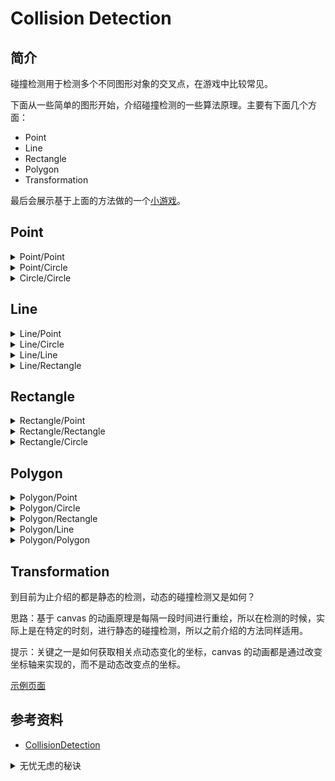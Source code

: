 # Collision Detection

## 简介


碰撞检测用于检测多个不同图形对象的交叉点，在游戏中比较常见。

下面从一些简单的图形开始，介绍碰撞检测的一些算法原理。主要有下面几个方面：
- Point
- Line
- Rectangle
- Polygon
- Transformation

最后会展示基于上面的方法做的一个[小游戏][url-lab-game]。


## Point

<details>
<summary>Point/Point</summary>

**点与点**的碰撞可以说是最基础的碰撞检测。

思路：检查它们的 X 和 Y 坐标是否一样。

[示例页面][url-lab-1]

```js
/*
 * (x1,x2) 点的坐标
 * (y1,y2) 点的坐标
 */
function checkPointPoint(x1,x2,y1,y2) {
  if (x1 == x2 && y1 == y2) {
    return true; // 发生碰撞
  } else {
    return false; // 没有碰撞
  }
}
```

</details>

<details>
<summary>Point/Circle</summary>

思路：比较点和圆心之间的距离 `distance` 是否**小于或等于**圆的半径 `r` 。

两个点之间的距离，在几何上进行转换，使用勾股定理可以得出。

[示例页面][url-lab-2]

```js
/*
 * (px,py) 点的坐标
 * (cx,cy) 圆心的坐标
 * radius 圆的半径
 */
function checkPointCircle({px,py,cx,cy,radius}) {
  const minusX = px - cx;
  const minusY = py - cy;
  const distance = Math.sqrt(minusX*minusX + minusY*minusY);
  if (distance <= radius) {
    return true; // 发生碰撞
  } else {
    return false; // 没有碰撞
  }
}
```

</details>

<details>
<summary>Circle/Circle</summary>

思路：比较两个圆心之间的距离 `distance` 是否**小于或等于**两个圆的半径之和 `r1+r2` 。

[示例页面][url-lab-3]

```js
/*
 * (c1x,c1y) 圆心的坐标
 * (c2x,c2y) 圆心的坐标
 * r1,r2 圆的半径
 */
function checkCircleCircle({c1x,c1y,c2x,c2y,r1,r2}) {
  const minusX = c1x - c2x;
  const minusY = c1y - c2y;
  const distance = Math.sqrt(minusX*minusX + minusY*minusY);
  if (distance <= r1+r2) {
    return true; // 发生碰撞
  } else {
    return false; // 没有碰撞
  }
}
```

</details>

## Line

<details>
<summary>Line/Point</summary>

**线与点**的碰撞检测，观察下面一张图：

![line-point][url-local-1]

思路：当点在线上时，到两个端点的距离之和与线的长度相同。

注意：考虑到计算的精度误差，可以设置一个误差允许范围值，这样会感觉更加自然一些。

[示例页面][url-lab-4]

```js
/*
 * (x1,y1) 线的一个端点
 * (x2,y2) 线的另一个端点
 * (px,py) 检测点的坐标
 */
function checkLinePoint({x1,y1,x2,y2,px,py}) {
  const d1 = getLen([px,py],[x2,y2]);
  const d2 = getLen([px,py],[x2,y2]);
  const lineLen = getLen([x1,y1],[x2,y2]);
  const buffer = 0.1; // 误差允许范围
  if (d1+d2 >= lineLen-buffer && d1+d2 <= lineLen+buffer) {
    return true; // 发生碰撞
  } else {
    return false; // 没有碰撞
  }
}

/*
 * 勾股定理计算两点间直线距离
 * point1 线的一个端点
 * point2 线的另一个端点
 */
function getLen(point1,point2) {
  const [x1,y2] = point1;
  const [x2,y2] = point1;
  const minusX = x2-x1;
  const minusY = y2-y1;
  const len = Math.sqrt(minusX*minusX + minusY*minusY);
  return len;
}
```

</details>

<details>
<summary>Line/Circle</summary>

思路：找到线上离圆心最近点的距离，与圆的半径进行比较。

提示：离圆心最近点，使用[矢量的点积][url-article-1]可以推导计算得出。

  <details>
  <summary>推导计算</summary>

  ```js
  /**
   *
   * a 代表线的向量
   * t 系数
   * p1 直线上任意一点
   * p0 非直线上的一点
   * pt 直线上离 p0 最近的一点
   *
   * pt = p1 + t*a  // p1 和 pt 都在直线上，存在这样成立的关系系数 t
   *
   * (a.x,a.y)*(pt.x-p0.x,pt.y-p0.y) = 0 // 垂直的向量，点积为 0
   *
   * (a.x,a.y)*( (p1+t*a).x-p0.x,(p1+t*a).y-p0.y) = 0 // 带入 pt
   *
   * a.x *(p1.x + t*a.x - p0.x) + a.y *(p1.y + t*a.y - p0.y)  = 0
   * t*(a.x*a.x + a.y*a.y) = a.x*(p0.x-p1.x)+a.y*(p0.y-p1.y)
   * t = (a.x*(p0.x-p1.x)+a.y*(p0.y-p1.y)) / ((a.x*a.x + a.y*a.y))
   *
   * 得出系数 t 的值后，代入到一开始的公式中，就可以得出 pt 的坐标
   */
  ```

  </details>

[示例页面][url-lab-5]

```js
/*
 * (x1,y1) 线的一个端点
 * (x2,y2) 线的另一个端点
 * (px,py) 圆心的坐标
 * radius  圆的半径
 */
function checkLineCircle({x1,y1,x2,y2,cx,cy,radius}) {
  // 判断圆内的情况
  const isInside1 = checkPointCircle({px:x1,py:y1,cx,cy,radius});
  const isInside2 = checkPointCircle({px:x2,py:y2,cx,cy,radius});
  if (isInside1 || isInside2) {
    return true
  }

  // 使用矢量的点积推导得出的计算方法
  const pointVectorX = x1 - x2;
  const pointVectorY = y1 - y2;
  const t = (pointVectorX*(cx - x1) + pointVectorY*(cy-y1))/(pointVectorX*pointVectorX+pointVectorY*pointVectorY);
  const closestX = x1 + t*pointVectorX;
  const closestY = y1 + t*pointVectorY;

  // 几何中矢量是无限延伸的，所以实际中要判断是否在线段上
  const isOnSegment = checkLinePoint({x1,y1,x2,y2, px:closestX,py:closestY});
  if (!isOnSegment) return false;

  const distX = closestX - cx;
  const distY = closestY - cy;
  const distance = Math.sqrt( (distX*distX) + (distY*distY) );

  if (distance <= radius) {
    return true; // 发生碰撞
  } else {
    return false; // 没有碰撞
  }
}

```

</details>

<details>
<summary>Line/Line</summary>

思路：在坐标系里面，直线都可以使用二元一次方程表示，当直线方程的系数满足一定条件时，就一定会相交。

[示例页面][url-lab-6]

```js
/*
 * (x1,y1) 线1的一个端点
 * (x2,y2) 线1的另一个端点
 * (x3,y3) 线2的一个端点
 * (x4,y4) 线2的另一个端点
 */
function checkLineLine({x1,y1,x2,y2,x3,y3,x4,y4}) {
  // 根据两个点可以得出直线的方程，拿到系数
  const t1 = ((x4-x3)*(y1-y3) - (y4-y3)*(x1-x3)) / ((y4-y3)*(x2-x1) - (x4-x3)*(y2-y1));
  const t2 = ((x2-x1)*(y1-y3) - (y2-y1)*(x1-x3)) / ((y4-y3)*(x2-x1) - (x4-x3)*(y2-y1));

  // 直线相交的条件
  if (t1 >= 0 && t1 <= 1 && t2 >= 0 && t2 <= 1) {
    return true; // 发生碰撞
  } else {
    return false; // 没有碰撞
  }
}
```

</details>

<details>
<summary>Line/Rectangle</summary>

思路：**直线与矩形**的碰撞检测，可以转换为直线与矩形四条边的碰撞检测。

[示例页面][url-lab-7]

```js
/*
 * (x1,y1) 线的一个端点
 * (x2,y2) 线的另一个端点
 * (rx,ry) 矩形顶点坐标
 * rw 矩形宽度
 * rh  矩形高度
 */
function checkLineRectangle({x1,y1,x2,y2,rx,ry,rw,rh}) {
  const isLeftCollision =   checkLineLine(x1,y1,x2,y2, x3:rx,y3:ry,x4:rx, y4:ry+rh);
  const isRightCollision =  checkLineLine(x1,y1,x2,y2, x3:rx+rw,y3:ry, x4:rx+rw,y4:ry+rh);
  const isTopCollision =    checkLineLine(x1,y1,x2,y2, x3:rx,y3:ry, x4:rx+rw,y4:ry);
  const isBottomCollision = checkLineLine(x1,y1,x2,y2, x3:rx,y3:ry+rh, x4:rx+rw,y4:ry+rh);

  if (isLeftCollision || isRightCollision || isTopCollision || isBottomCollision ) {
    return true; // 发生碰撞
  } else {
    return false; // 没有碰撞
  }
}
```

</details>

## Rectangle
<details>
<summary>Rectangle/Point</summary>

思路：点的坐标是否在矩形的坐标范围之内。

[示例页面][url-lab-8]

```js
/*
 * (px,py) 点的坐标
 * (rx,ry) 矩形顶点的坐标
 * rw 矩形的宽度
 * rh 矩形的高度
 */
function checkRectanglePoint({px,py,rx,ry,rw,rh}) {
  const isTrue = px >= rx && // 左边界
                 px <= rx + rw && // 右边界
                 py >= ry && // 上边界
                 py <= ry + rh; // 下边界
  if (isTrue) {
    return true; // 发生碰撞
  } else {
    return false; // 没有碰撞
  }
}
```

</details>

<details>
<summary>Rectangle/Rectangle</summary>

**矩形与矩形**的碰撞检测，看下面一张图：

![rect-rect][url-local-2]

思路：根据点的坐标比较。

[示例页面][url-lab-9]

```js
/*
 * (px,py) 点的坐标
 * (rx,ry) 矩形顶点的坐标
 * rw 矩形的宽度
 * rh 矩形的高度
 */
function checkRectanglePoint({px,py,rx,ry,rw,rh}) {
  const isTrue = px >= rx && // 左边界
                 px <= rx + rw && // 右边界
                 py >= ry && // 上边界
                 py <= ry + rh; // 下边界
  if (isTrue) {
    return true; // 发生碰撞
  } else {
    return false; // 没有碰撞
  }
}
```

</details>

<details>
<summary>Rectangle/Circle</summary>

思路：
1. 首先要确定圆处于矩形那个边界；
2. 然后在边界上确定与圆心距离最短的点；
3. 最后使用勾股定理计算出距离，与圆心半径进行比较。


[示例页面][url-lab-10]

```js
/*
 * (cx,cy) 圆心的坐标
 * radius 圆的半径
 * (rx,ry) 矩形顶点的坐标
 * rw 矩形的宽度
 * rh 矩形的高度
 */
function checkRectangleCircle({cx,cy,radius,rx,ry,rw,rh}) {
  let nearestX = cx,nearestY = cy; // 初始化边界上离圆心最近的点坐标
  if (cx < rx) {
    nearestX = rx;
  } else if (cx > rx + rw) {
    nearestX = rx + rw;
  }
  if (cy < ry) {
    nearestY = ry;
  } else if (cy > ry + rh) {
    nearestY = ry + rh;
  }
  const distX = cx-nearestX;
  const distY = cy-nearestY;
  const distance = Math.sqrt( (distX*distX) + (distY*distY) );

  if (distance <= radius) {
    return true; // 发生碰撞
  } else {
    return false; // 没有碰撞
  }
}
```

</details>


## Polygon
<details>
<summary>Polygon/Point</summary>

思路：**多边形与点**的碰撞检测，需要每一条边与点进行检测，才能确定是否产生了碰撞。


[示例页面][url-lab-11]

```js
/*
 * points 多边形顶点坐标，形式为 [[x1,y1],[x2,y2]]
 * (px,py) 检测点坐标
 */
function checkPolygonPoint({points,px,py}) {
  let collision = false;
  const pointsLen = points.length;

  for (let index = 0; index < pointsLen; index++) {
    const currentPoint = points[index];
    const next = index === pointsLen-1 ? 0:index+1;
    const nextPoint = points[next];
    const [cx,cy] = currentPoint;
    const [nx,ny] = nextPoint;
    // 乔丹曲线定理
    const judgeX = px < (nx-cx)*(py-cy) / (ny-cy)+cx;
    const judgeY = (cy >= py && ny < py) || (cy < py && ny >= py);
    if (judgeX && judgeY) {
      collision = !collision;
    }
  }

  return collision;
}
```

</details>


<details>
<summary>Polygon/Circle</summary>

思路：**多边形与圆**的碰撞检测，可以分解为多边形的边与圆的碰撞检测，只要有一条边产生了碰撞，就可以进行判定。

这个时候可以使用之前介绍的关于 **Line/Circle** 检测的方法。

[示例页面][url-lab-12]

```js
/*
 * points 多边形顶点坐标，形式为 [[x1,y1],[x2,y2]]
 * (cx,cy) 圆心坐标
 * radius 圆半径
 */
function checkPolygonCircle({points,cx,cy,radius}) {
  const pointsLen = points.length;

  for (let index = 0; index < pointsLen; index++) {
    const currentPoint = points[index];
    const next = index === pointsLen-1 ? 0:index+1;
    const nextPoint = points[next];
    const [x1,y1] = currentPoint;
    const [x2,y2] = nextPoint;
    const collision = checkLineCircle({x1,y1,x2,y2,cx,cy,radius});
    if (collision) {
      return true;
    }
  }

  return false;
}
```

</details>

<details>
<summary>Polygon/Rectangle</summary>

思路：**多边形与矩形**的碰撞检测，可以分解为多边形的边与矩形的碰撞检测，只要有一条边产生了碰撞，就可以进行判定。

这个时候可以使用之前介绍的关于 **Line/Rectangle** 检测的方法。

[示例页面][url-lab-13]

```js
/*
 * points 多边形顶点坐标，形式为 [[x1,y1],[x2,y2]]
 * (rx,ry) 矩形左上角顶点坐标
 * rw 矩形宽度
 * rh 矩形高度
 */
function checkPolygonRectangle({points,rx,ry,rw,rh}) {
  const pointsLen = points.length;

  for (let index = 0; index < pointsLen; index++) {
    const currentPoint = points[index];
    const next = index === pointsLen-1 ? 0:index+1;
    const nextPoint = points[next];
    const [x1,y1] = currentPoint;
    const [x2,y2] = nextPoint;
    const collision = checkLineRectangle({x1,y1,x2,y2,rx,ry,rw,rh});
    if (collision) {
      return true;
    }
  }

  return false;

}
```

</details>





<details>
<summary>Polygon/Line</summary>

思路：**多边形与直线**的碰撞检测，可以分解为多边形的边与直线的碰撞检测，只要有一条边产生了碰撞，就可以进行判定。

这个时候可以使用之前介绍的关于 **Line/Line** 检测的方法。

[示例页面][url-lab-14]

```js
/*
 * points 多边形顶点坐标，形式为 [[x1,y1],[x2,y2]]
 * (x1,y1) 直线线端点坐标
 * (x2,y2) 直线另一个端点坐标
 */
function checkPolygonLine({points,x1,y1,x2,y2}) {
  const pointsLen = points.length;

  for (let index = 0; index < pointsLen; index++) {
    const currentPoint = points[index];
    const next = index === pointsLen-1 ? 0:index+1;
    const nextPoint = points[next];
    const [x3,y3] = currentPoint;
    const [x4,y4] = nextPoint;

    const collision = checkLineLine({x1,y1,x2,y2,x3,y3,x4,y4});
    if (collision) {
      return true;
    }
  }

  return false;

}
```

</details>

<details>
<summary>Polygon/Polygon</summary>

思路：**多边形与多边形**的碰撞检测，检测一个多边形任意边是否与另外一个多边形的任意边产生碰撞。

这个时候可以使用前面介绍的关于 **Polygon/Line** 检测的方法。

[示例页面][url-lab-15]

```js
/*
 * points1 多边形1顶点坐标，形式为 [[x1,y1],[x2,y2]]
 * points2 多边形2顶点坐标，形式为 [[x1,y1],[x2,y2]]
 */
function checkPolygonPolygon({points1,points2}) {
  const pointsLen = points1.length;

  for (let index = 0; index < pointsLen; index++) {
    const currentPoint = points1[index];
    const next = index === pointsLen-1 ? 0:index+1;
    const nextPoint = points1[next];
    const [x1,y1] = currentPoint;
    const [x2,y2] = nextPoint;
    const collision = checkPolygonLine({points:points2,x1,y1,x2,y2});
    if (collision) {
      return true;
    }
  }

  return false;

}
```

</details>

## Transformation
到目前为止介绍的都是静态的检测，动态的碰撞检测又是如何？

思路：基于 canvas 的动画原理是每隔一段时间进行重绘，所以在检测的时候，实际上是在特定的时刻，进行静态的碰撞检测，所以之前介绍的方法同样适用。

提示：关键之一是如何获取相关点动态变化的坐标，canvas 的动画都是通过改变坐标轴来实现的，而不是动态改变点的坐标。

[示例页面][url-lab-16]


## <a name="reference"></a> 参考资料
- [CollisionDetection][url-github-1]

[url-github-1]:https://github.com/jeffThompson/CollisionDetection

[url-article-1]:https://www.shuxuele.com/algebra/vectors-dot-product.html

[url-lab-1]:https://xxholic.github.io/lab/blog/58/point-point.html
[url-lab-2]:https://xxholic.github.io/lab/blog/58/point-circle.html
[url-lab-3]:https://xxholic.github.io/lab/blog/58/circle-circle.html
[url-lab-4]:https://xxholic.github.io/lab/blog/60/line-point.html
[url-lab-5]:https://xxholic.github.io/lab/blog/60/line-circle.html
[url-lab-6]:https://xxholic.github.io/lab/blog/60/line-line.html
[url-lab-7]:https://xxholic.github.io/lab/blog/60/line-rectangle.html
[url-lab-8]:https://xxholic.github.io/lab/blog/59/rectangle-point.html
[url-lab-9]:https://xxholic.github.io/lab/blog/59/rectangle-rectangle.html
[url-lab-10]:https://xxholic.github.io/lab/blog/59/rectangle-circle.html
[url-lab-11]:https://xxholic.github.io/lab/blog/61/polygon-point.html
[url-lab-12]:https://xxholic.github.io/lab/blog/61/polygon-circle.html
[url-lab-13]:https://xxholic.github.io/lab/blog/61/polygon-rectangle.html
[url-lab-14]:https://xxholic.github.io/lab/blog/61/polygon-line.html
[url-lab-15]:https://xxholic.github.io/lab/blog/61/polygon-polygon.html
[url-lab-16]:https://xxholic.github.io/lab/blog/63/translate-rotate.html

[url-lab-game]:https://xxholic.github.io/lab/blog/cast-money/index.html

[url-local-1]:./images/collision-detection/line-point.jpg
[url-local-2]:./images/collision-detection/rect-rect.jpg

<details>
<summary>无忧无虑的秘诀</summary>

![poster][url-local-poster]

</details>

[url-local-poster]:./images/collision-detection/poster.png